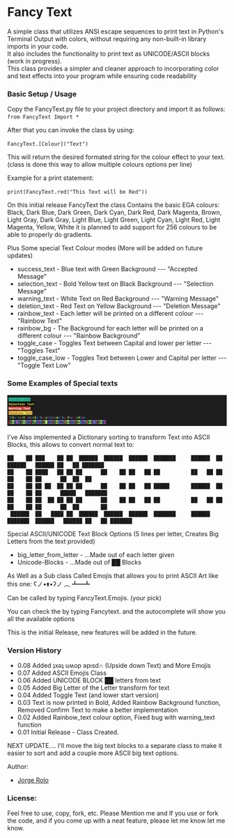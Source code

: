 # Fancy Text
<p>A simple class that utilizes ANSI  escape sequences to print text in Python's Terminal Output with colors, without requiring any non-built-in library imports in your code.<br>
It also includes the functionality to print text as UNICODE/ASCII blocks (work in progress).<br>
This class provides a simpler and cleaner approach to incorporating color and text effects into your program while ensuring code readability</p>

### Basic Setup / Usage

Copy the FancyText.py file to your project directory and import it as follows:<br>
`from FancyText Import *`

After that you can invoke the class by using:

`FancyText.[Colour]("Text")`

This will return the desired formated string for the colour effect to your text. 
(class is done this way to allow multiple colours options per line)

Example for a print statement:

`print(FancyText.red("This Text will be Red"))`

On this initial release FancyText the class Contains the basic EGA colours: <br>
Black, Dark Blue, Dark Green, Dark Cyan, Dark Red, Dark Magenta, Brown, Light Gray, Dark Gray, Light Blue, Light Green, Light Cyan, Light Red, Light Magenta, Yellow, White
it is planned to add support for 256 colours to be able to properly do gradients.

Plus Some special Text Colour modes (More will be added on future updates)

* success_text    - Blue text with Green Background                                       --- "Accepted Message"
* selection_text  - Bold Yellow text on Black Background                                  --- "Selection Message"
* warning_text    - White Text on Red Background                                          --- "Warning Message"
* deletion_text   - Red Text on Yellow Background                                         --- "Deletion Message"
* rainbow_text    - Each letter will be printed on a different colour                     --- "Rainbow Text"
* rainbow_bg      - The Background for each letter will be printed on a different colour  --- "Rainbow Background"
* toggle_case     - Toggles Text between Capital and lower per letter                     --- "Toggles Text"
* toggle_case_low - Toggles Text between Lower and Capital per letter                     --- "Toggle Text Low"

### Some Examples of Special texts<br>

![Special Colour Text Effects](docs/special_text.png)



I've Also implemented a Dictionary sorting to transform Text into ASCII Blocks, this allows to convert normal text to:
```
██    ██ ███    ██ ██  ██████  ██████  ██████  ███████     ██████  ██       ██████   ██████ ██   ██ ███████ 
██    ██ ████   ██ ██ ██      ██    ██ ██   ██ ██          ██   ██ ██      ██    ██ ██      ██  ██  ██      
██    ██ ██ ██  ██ ██ ██      ██    ██ ██   ██ █████       ██████  ██      ██    ██ ██      █████   ███████ 
██    ██ ██  ██ ██ ██ ██      ██    ██ ██   ██ ██          ██   ██ ██      ██    ██ ██      ██  ██       ██ 
 ██████  ██   ████ ██  ██████  ██████  ██████  ███████     ██████  ███████  ██████   ██████ ██   ██ ███████ 
```

Special ASCII/UNICODE Text Block Options (5 lines per letter, Creates Big Letters from the text provided)

* big_letter_from_letter -  ...Made out of each letter given
* Unicode-Blocks         -  ...Made out of ██ Blocks  

As Well as a Sub class Called Emojis that allows you to print ASCII Art like this one: ʕノ•ᴥ•ʔノ ︵ ┻━┻ 

Can be called by typing FancyText.Emojis. (your pick)

You can check the by typing Fancytext. and the autocomplete will show you all the available options

This is the initial Release, new features will be added in the future.

### Version History

* 0.08 Added ʇxǝʇ uʍop ǝpısd∩ (Upside down Text) and More Emojis
* 0.07 Added ASCII Emojis Class
* 0.06 Added UNICODE BLOCK ██ letters from text 
* 0.05 Added Big Letter of the Letter transform for text 
* 0.04 Added Toggle Text (and lower start version)
* 0.03 Text is now printed in Bold, Added Rainbow Background function, Removed Confirm Text to make a better implementation
* 0.02 Added Rainbow_text colour option, Fixed bug with warning_text function
* 0.01 Initial Release - Class Created.

NEXT UPDATE.... 
I'll move the big text blocks to a separate class to make it easier to sort and add a couple more ASCII big text options.


Author:
* [Jorge Rolo](https://github.com/JRoloS)


### License: 
Feel free to use, copy, fork, etc. Please Mention me and If you use or fork the code, and if you come up with a neat feature, please let me know let me know.
